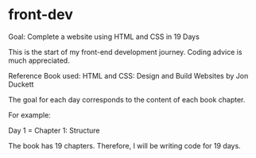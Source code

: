 # front-dev
Goal: Complete a website using HTML and CSS in 19 Days

This is the start of my front-end development journey. Coding advice is much appreciated.

Reference Book used:  HTML and CSS: Design and Build Websites by Jon Duckett

The goal for each day corresponds to the content of each book chapter. 

For example:

Day 1 = Chapter 1: Structure

The book has 19 chapters. Therefore, I will be writing code for 19 days.